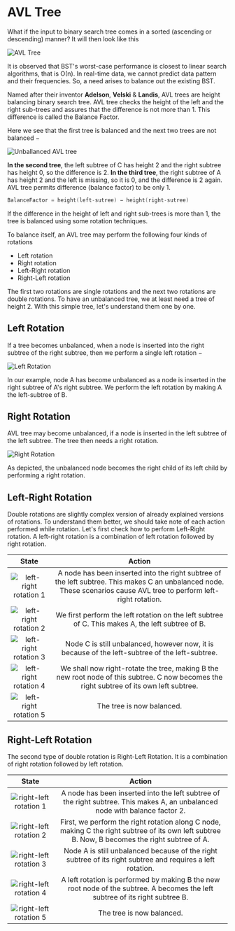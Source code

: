 # AVL Tree

What if the input to binary search tree comes in a sorted (ascending or descending) manner? It will then look like this

![AVL Tree](https://www.tutorialspoint.com/data_structures_algorithms/images/unbalanced_bst.jpg)

It is observed that BST's worst-case performance is closest to linear search algorithms, that is Ο(n). In real-time data, we cannot predict data pattern and their frequencies. So, a need arises to balance out the existing BST.

Named after their inventor **Adelson**, **Velski** & **Landis**, AVL trees are height balancing binary search tree. AVL tree checks the height of the left and the right sub-trees and assures that the difference is not more than 1. This difference is called the Balance Factor.

Here we see that the first tree is balanced and the next two trees are not balanced −

![Unballanced AVL tree](https://www.tutorialspoint.com/data_structures_algorithms/images/unbalanced_avl_trees.jpg)

**In the second tree**, the left subtree of C has height 2 and the right subtree has height 0, so the difference is 2. **In the third tree**, the right subtree of A has height 2 and the left is missing, so it is 0, and the difference is 2 again. AVL tree permits difference (balance factor) to be only 1.

```c
BalanceFactor = height(left-sutree) − height(right-sutree)
```

If the difference in the height of left and right sub-trees is more than 1, the tree is balanced using some rotation techniques.

To balance itself, an AVL tree may perform the following four kinds of rotations

- Left rotation
- Right rotation
- Left-Right rotation
- Right-Left rotation

The first two rotations are single rotations and the next two rotations are double rotations. To have an unbalanced tree, we at least need a tree of height 2. With this simple tree, let's understand them one by one.

## Left Rotation

If a tree becomes unbalanced, when a node is inserted into the right subtree of the right subtree, then we perform a single left rotation −

![Left Rotation](https://www.tutorialspoint.com/data_structures_algorithms/images/avl_left_rotation.jpg)

In our example, node A has become unbalanced as a node is inserted in the right subtree of A's right subtree. We perform the left rotation by making A the left-subtree of B.

## Right Rotation

AVL tree may become unbalanced, if a node is inserted in the left subtree of the left subtree. The tree then needs a right rotation.

![Right Rotation](https://www.tutorialspoint.com/data_structures_algorithms/images/avl_right_rotation.jpg)

As depicted, the unbalanced node becomes the right child of its left child by performing a right rotation.

## Left-Right Rotation

Double rotations are slightly complex version of already explained versions of rotations. To understand them better, we should take note of each action performed while rotation. Let's first check how to perform Left-Right rotation. A left-right rotation is a combination of left rotation followed by right rotation.

|                                                            State                                                             |                                                                                Action                                                                                |
| :--------------------------------------------------------------------------------------------------------------------------: | :------------------------------------------------------------------------------------------------------------------------------------------------------------------: |
| ![left-right rotation 1](https://www.tutorialspoint.com/data_structures_algorithms/images/right_subtree_of_left_subtree.jpg) | A node has been inserted into the right subtree of the left subtree. This makes C an unbalanced node. These scenarios cause AVL tree to perform left-right rotation. |
|     ![left-right rotation 2](https://www.tutorialspoint.com/data_structures_algorithms/images/subtree_left_rotation.jpg)     |                                  We first perform the left rotation on the left subtree of C. This makes A, the left subtree of B.                                   |
|     ![left-right rotation 3](https://www.tutorialspoint.com/data_structures_algorithms/images/left_unbalanced_tree.jpg)      |                                   Node C is still unbalanced, however now, it is because of the left-subtree of the left-subtree.                                    |
|        ![left-right rotation 4](https://www.tutorialspoint.com/data_structures_algorithms/images/right_rotation.jpg)         |               We shall now right-rotate the tree, making B the new root node of this subtree. C now becomes the right subtree of its own left subtree.               |
|       ![left-right rotation 5](https://www.tutorialspoint.com/data_structures_algorithms/images/balanced_avl_tree.jpg)       |                                                                      The tree is now balanced.                                                                       |

## Right-Left Rotation

The second type of double rotation is Right-Left Rotation. It is a combination of right rotation followed by left rotation.

|                                                            State                                                             |                                                                     Action                                                                      |
| :--------------------------------------------------------------------------------------------------------------------------: | :---------------------------------------------------------------------------------------------------------------------------------------------: |
| ![right-left rotation 1](https://www.tutorialspoint.com/data_structures_algorithms/images/left_subtree_of_right_subtree.jpg) |          A node has been inserted into the left subtree of the right subtree. This makes A, an unbalanced node with balance factor 2.           |
|    ![right-left rotation 2](https://www.tutorialspoint.com/data_structures_algorithms/images/subtree_right_rotation.jpg)     | First, we perform the right rotation along C node, making C the right subtree of its own left subtree B. Now, B becomes the right subtree of A. |
|     ![right-left rotation 3](https://www.tutorialspoint.com/data_structures_algorithms/images/right_unbalanced_tree.jpg)     |                   Node A is still unbalanced because of the right subtree of its right subtree and requires a left rotation.                    |
|         ![right-left rotation 4](https://www.tutorialspoint.com/data_structures_algorithms/images/left_rotation.jpg)         |          A left rotation is performed by making B the new root node of the subtree. A becomes the left subtree of its right subtree B.          |
|       ![right-left rotation 5](https://www.tutorialspoint.com/data_structures_algorithms/images/balanced_avl_tree.jpg)       |                                                            The tree is now balanced.                                                            |

